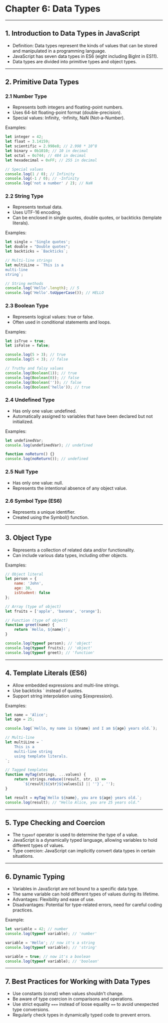 # Chapter 6: Data Types

---
## 1. Introduction to Data Types in JavaScript

- Definition: Data types represent the kinds of values that can be stored and manipulated in a programming language.
- JavaScript has seven data types in ES6 (eight including BigInt in ES11).
- Data types are divided into primitive types and object types.

---

## 2. Primitive Data Types

### 2.1 Number Type
- Represents both integers and floating-point numbers.
- Uses 64-bit floating-point format (double-precision).
- Special values: Infinity, -Infinity, NaN (Not-a-Number).

Examples:
```JavaScript
let integer = 42;
let float = 3.14159;
let scientific = 2.998e8; // 2.998 * 10^8
let binary = 0b1010; // 10 in decimal
let octal = 0o744; // 484 in decimal
let hexadecimal = 0xFF; // 255 in decimal

// Special values
console.log(1 / 0); // Infinity
console.log(-1 / 0); // -Infinity
console.log('not a number' / 2); // NaN
```

### 2.2 String Type
- Represents textual data.
- Uses UTF-16 encoding.
- Can be enclosed in single quotes, double quotes, or backticks (template literals).

Examples:
```JavaScript
let single = 'Single quotes';
let double = "Double quotes";
let backticks = `Backticks`;

// Multi-line strings
let multiLine = `This is a
multi-line
string`;

// String methods
console.log('Hello'.length); // 5
console.log('Hello'.toUpperCase()); // HELLO
```

### 2.3 Boolean Type
- Represents logical values: true or false.
- Often used in conditional statements and loops.

Examples:
```JavaScript
let isTrue = true;
let isFalse = false;

console.log(5 > 3); // true
console.log(5 < 3); // false

// Truthy and falsy values
console.log(Boolean(1)); // true
console.log(Boolean(0)); // false
console.log(Boolean('')); // false
console.log(Boolean('hello')); // true
```

### 2.4 Undefined Type
- Has only one value: undefined.
- Automatically assigned to variables that have been declared but not initialized.

Examples:
```JavaScript
let undefinedVar;
console.log(undefinedVar); // undefined

function noReturn() {}
console.log(noReturn()); // undefined
```

### 2.5 Null Type
- Has only one value: null.
- Represents the intentional absence of any object value.

### 2.6 Symbol Type (ES6)
- Represents a unique identifier.
- Created using the Symbol() function.

---

## 3. Object Type

- Represents a collection of related data and/or functionality.
- Can include various data types, including other objects.

Examples:
```JavaSCript
// Object literal
let person = {
    name: 'John',
    age: 30,
    isStudent: false
};

// Array (type of object)
let fruits = ['apple', 'banana', 'orange'];

// Function (type of object)
function greet(name) {
    return `Hello, ${name}!`;
}

console.log(typeof person); // 'object'
console.log(typeof fruits); // 'object'
console.log(typeof greet); // 'function'
```

---

## 4. Template Literals (ES6)

- Allow embedded expressions and multi-line strings.
- Use backticks \`  instead of quotes.
- Support string interpolation using ${expression}.

Examples:
```JavaScript
let name = 'Alice';
let age = 25;

console.log(`Hello, my name is ${name} and I am ${age} years old.`);

// Multi-line
let multiLine = `
    This is a
    multi-line string
    using template literals.
`;

// Tagged templates
function myTag(strings, ...values) {
    return strings.reduce((result, str, i) => 
        `${result}${str}${values[i] || ''}`, '');
}

let result = myTag`Hello ${name}, you are ${age} years old.`;
console.log(result); // "Hello Alice, you are 25 years old."
```


---
## 5. Type Checking and Coercion

- The `typeof` operator is used to determine the type of a value.
- JavaScript is a dynamically typed language, allowing variables to hold different types of values.
- Type coercion: JavaScript can implicitly convert data types in certain situations.

---

## 6. Dynamic Typing

- Variables in JavaScript are not bound to a specific data type.
- The same variable can hold different types of values during its lifetime.
- Advantages: Flexibility and ease of use.
- Disadvantages: Potential for type-related errors, need for careful coding practices.

Example:
```JavaScript
let variable = 42; // number
console.log(typeof variable); // 'number'

variable = 'Hello'; // now it's a string
console.log(typeof variable); // 'string'

variable = true; // now it's a boolean
console.log(typeof variable); // 'boolean'
```

---

## 7. Best Practices for Working with Data Types

- Use constants (const) when values shouldn't change.
- Be aware of type coercion in comparisons and operations.
- Use strict equality `===` instead of loose equality `==` to avoid unexpected type conversions.
- Regularly check types in dynamically typed code to prevent errors.

